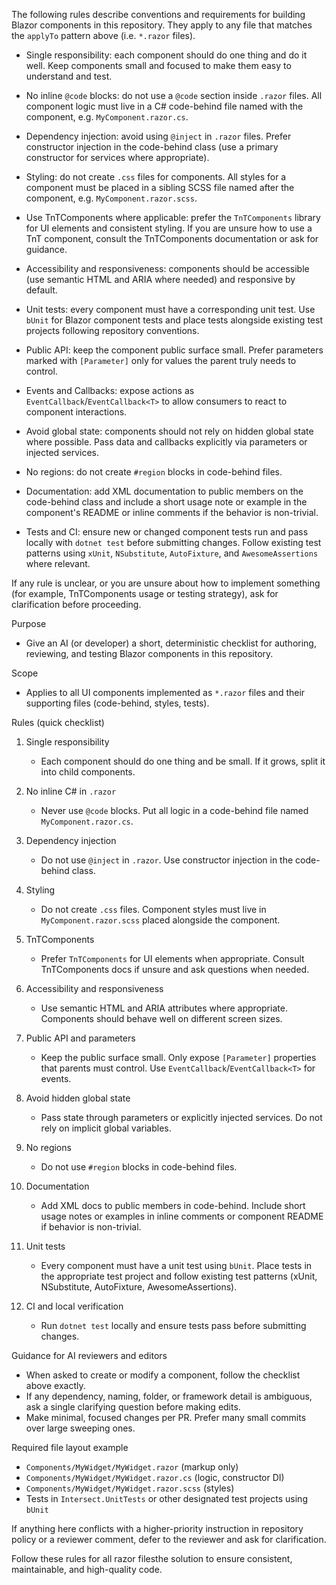 ﻿---
applyTo: "**/*.razor"
---

The following rules describe conventions and requirements for building Blazor components in this repository. They apply to any file that matches the `applyTo` pattern above (i.e. `*.razor` files).

- Single responsibility: each component should do one thing and do it well. Keep components small and focused to make them easy to understand and test.

- No inline `@code` blocks: do not use a `@code` section inside `.razor` files. All component logic must live in a C# code-behind file named with the component, e.g. `MyComponent.razor.cs`.

- Dependency injection: avoid using `@inject` in `.razor` files. Prefer constructor injection in the code-behind class (use a primary constructor for services where appropriate).

- Styling: do not create `.css` files for components. All styles for a component must be placed in a sibling SCSS file named after the component, e.g. `MyComponent.razor.scss`.

- Use TnTComponents where applicable: prefer the `TnTComponents` library for UI elements and consistent styling. If you are unsure how to use a TnT component, consult the TnTComponents documentation or ask for guidance.

- Accessibility and responsiveness: components should be accessible (use semantic HTML and ARIA where needed) and responsive by default.

- Unit tests: every component must have a corresponding unit test. Use `bUnit` for Blazor component tests and place tests alongside existing test projects following repository conventions.

- Public API: keep the component public surface small. Prefer parameters marked with `[Parameter]` only for values the parent truly needs to control.

- Events and Callbacks: expose actions as `EventCallback`/`EventCallback<T>` to allow consumers to react to component interactions.

- Avoid global state: components should not rely on hidden global state where possible. Pass data and callbacks explicitly via parameters or injected services.

- No regions: do not create `#region` blocks in code-behind files.

- Documentation: add XML documentation to public members on the code-behind class and include a short usage note or example in the component's README or inline comments if the behavior is non-trivial.

- Tests and CI: ensure new or changed component tests run and pass locally with `dotnet test` before submitting changes. Follow existing test patterns using `xUnit`, `NSubstitute`, `AutoFixture`, and `AwesomeAssertions` where relevant.

If any rule is unclear, or you are unsure about how to implement something (for example, TnTComponents usage or testing strategy), ask for clarification before proceeding.

Purpose
 - Give an AI (or developer) a short, deterministic checklist for authoring, reviewing, and testing Blazor components in this repository.

Scope
 - Applies to all UI components implemented as `*.razor` files and their supporting files (code-behind, styles, tests).

Rules (quick checklist)
 1. Single responsibility
    - Each component should do one thing and be small. If it grows, split it into child components.

 2. No inline C# in `.razor`
    - Never use `@code` blocks. Put all logic in a code-behind file named `MyComponent.razor.cs`.

 3. Dependency injection
    - Do not use `@inject` in `.razor`. Use constructor injection in the code-behind class.

 4. Styling
    - Do not create `.css` files. Component styles must live in `MyComponent.razor.scss` placed alongside the component.

 5. TnTComponents
    - Prefer `TnTComponents` for UI elements when appropriate. Consult TnTComponents docs if unsure and ask questions when needed.

 6. Accessibility and responsiveness
    - Use semantic HTML and ARIA attributes where appropriate. Components should behave well on different screen sizes.

 7. Public API and parameters
    - Keep the public surface small. Only expose `[Parameter]` properties that parents must control. Use `EventCallback`/`EventCallback<T>` for events.

 8. Avoid hidden global state
    - Pass state through parameters or explicitly injected services. Do not rely on implicit global variables.

 9. No regions
    - Do not use `#region` blocks in code-behind files.

10. Documentation
    - Add XML docs to public members in code-behind. Include short usage notes or examples in inline comments or component README if behavior is non-trivial.

11. Unit tests
    - Every component must have a unit test using `bUnit`. Place tests in the appropriate test project and follow existing test patterns (xUnit, NSubstitute, AutoFixture, AwesomeAssertions).

12. CI and local verification
    - Run `dotnet test` locally and ensure tests pass before submitting changes.

Guidance for AI reviewers and editors
 - When asked to create or modify a component, follow the checklist above exactly.
 - If any dependency, naming, folder, or framework detail is ambiguous, ask a single clarifying question before making edits.
 - Make minimal, focused changes per PR. Prefer many small commits over large sweeping ones.

Required file layout example
 - `Components/MyWidget/MyWidget.razor` (markup only)
 - `Components/MyWidget/MyWidget.razor.cs` (logic, constructor DI)
 - `Components/MyWidget/MyWidget.razor.scss` (styles)
 - Tests in `Intersect.UnitTests` or other designated test projects using `bUnit`

If anything here conflicts with a higher-priority instruction in repository policy or a reviewer comment, defer to the reviewer and ask for clarification.

Follow these rules for all razor filesthe solution to ensure consistent, maintainable, and high-quality code.